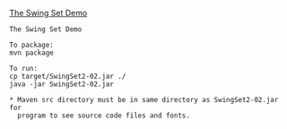 [The Swing Set Demo](https://github.com/x-jrga/swingset2 "The Swing Set Demo")

    The Swing Set Demo
    
    To package:
    mvn package
    
    To run:
    cp target/SwingSet2-02.jar ./
    java -jar SwingSet2-02.jar

    * Maven src directory must be in same directory as SwingSet2-02.jar for 
      program to see source code files and fonts.
    
